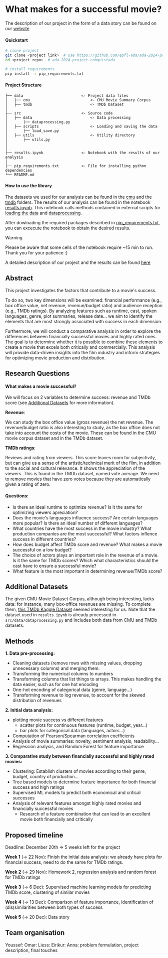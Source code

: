# What makes for a successful movie?

The description of our project in the form of a data story can be found on our [website](https://epfl-ada.github.io/conquistada.github.io)

#### Quickstart
```bash
# clone project
git clone <project link>  # use https://github.com/epfl-ada/ada-2024-project-conquistada.git
cd <project repo>  # ada-2024-project-conquistada

# install requirements
pip install -r pip_requirements.txt
```

#### Project Structure
```
├── data                          <- Project data files
│   ├── cmu                           <- CMU Movie Summary Corpus
│   ├── tmdb                          <- TMDb Dataset
│
├── src                           <- Source code
│   ├── data                          <- Data processing
│       ├── dataprocessing.py
│   ├── scripts                       <- Loading and saving the data
│       ├── load_save.py                 
│   ├── utils                         <- Utility directory
│       ├── utils.py
│                      
│
├── results.ipynb                 <- Notebook with the results of our analysis
│               
├── pip_requirements.txt          <- File for installing python dependencies
└── README.md
```

#### How to use the library

The datasets we used for our analysis can be found in the [cmu](data/cmu) and the [tmdb](data/tmdb) folders.
The results of our analysis can be found in the notebook [results.ipynb](results.ipynb). This notebook calls methods contained in external scripts for [loading the data](src/data/load_save.py) and [dataprocessing](src/data/dataprocessing.py).

After dowloading the required packages described in [pip_requirements.txt](pip_requirements.txt), you can excecute the notebook to obtain the desired results.

> [!WARNING]
> Please be aware that some cells of the notebook require ~15 min to run. Thank you for your patience :)

A detailed description of our project and the results can be found [here](https://epfl-ada.github.io/conquistada.github.io)

## Abstract
This project investigates the factors that contribute to a movie's success.

To do so, two key dimensions will be examined: financial performance (e.g., box office value, net revenue, revenue/budget ratio) and audience reception (e.g., TMDb ratings). By analyzing features such as runtime, cast, spoken languages, genre, plot summaries, release date... we aim to identify the elements that are most strongly associated with success in each dimension.

Furthermore, we will conduct a comparative analysis in order to explore the differences between financially successful movies and highly rated ones. The goal is to determine whether it is possible to combine these elements to create a movie that excels both critically and commercially. This analysis will provide data-driven insights into the film industry and inform strategies for optimizing movie production and distribution.


## Research Questions

#### What makes a movie successful?

We will focus on 2 variables to determine success: revenue and TMDb score (see [Additional Datasets](#additional-datasets) for more information).

__Revenue__: 

We can study the box office value (gross revenue) the net revenue. 
The revenue/budget ratio is also interesting to study, as the box office does not take into account the costs of the movie.
These can be found in the CMU movie corpus dataset and in the TMDb dataset.

__TMDb ratings__:

Reviews and rating from viewers.
This score leaves room for subjectivity, but can give us a sense of the artistic/technical merit of the film, in addition to the social and cultural relevance. 
It shows the appreciation of the viewers.
This is found in the TMDb dataset, named vote average. We need to remove movies that have zero votes because they are automatically given a rating of zero.

#### Questions:

+ Is there an ideal runtime to optimize revenue? Is it the same for optimizing viewers apreciation?
+ Does the movie's languages influence success? Are certain languages more popular? Is there an ideal number of different languages?
+ What countries have the most success in the movie industry? What production companies are the most successful? What factors inflence success in different countries?
+ How does budget affect TMDb score and revenue? What makes a movie successful on a low budget?
+ The choice of actors plays an important role in the revenue of a movie. Is it the same for TMDb scores? Which what characteristics should the cast have to ensure a successful movie?
+ What feature is the most important in determining revenue/TMDb score?

## Additional Datasets

The given CMU Movie Dataset Corpus, although being interesting, lacks data: for instance, many box-office revenues are missing. To complete them, [this TMDb Kaggle Dataset](https://www.kaggle.com/datasets/asaniczka/tmdb-movies-dataset-2023-930k-movies/data) seemed interesting for us. Note that the dataset used in `results.ipynb` is already processed in `src/data/dataprocessing.py` and includes both data from CMU and TMDb datasets.


## Methods

**1. Data pre-processing:**
  + Cleaning datasets (remove rows with missing values, dropping unnecessary columns) and merging them.
  + Transforming the numerical columns to numbers
  + Transforming columns that list things to arrays. This makes handling the data easier, such as for one hot encoding
  + One-hot encoding of categorical data (genre, language…)
  + Transforming revenue to log revenue, to account for the skewed distribution of revenues
    
**2. Initial data analysis:**
  + plotting movie success vs different features
    + scatter plots for continuous features (runtime, budget, year…)
    + bar plots for categorical data (languages, actors…)
  + Computation of Pearson/Spearman correlation coefficients
  + Analysis of movie summaries: novelty, sentiment analysis, readability...
  + Regression analysis, and Random Forest for feature importance
    
**3. Comparative study between financially successful and highly rated movies:**
  + Clustering: Establish clusters of movies according to their genre, budget, country of production...
  + Tree based models to determine feature importance for both financial success and high ratings
  + Supervised ML models to predict both economical and critical successes
  + Analysis of relevant features amongst highly rated movies and financially successful movies
    + Research of a feature combination that can lead to an excellent movie both financially and critically



## Proposed timeline

Deadline: December 20th => 5 weeks left for the project

**Week 1** (-> 22 Nov): Finish the initial data analysis: we already have plots for financial success, need to do the same for TMDb ratings.

**Week 2** (-> 29 Nov): Homework 2, regression analysis and random forest for TMDb ratings

**Week 3** (-> 6 Dec): Supervised machine learning models for predicting TMDb score, clustering of similar movies

**Week 4** (-> 13 Dec): Comparison of feature importance, identification of (dis)similarities between both types of success

**Week 5** (-> 20 Dec): Data story

## Team organisation

Youssef:
Omar:
Liess:
Eirikur: 
Anna: problem formulation, project description, final touches
